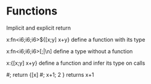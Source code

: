 
# Functions
Implicit and explicit return

x:fn<i6;i6;i6>${[x;y] x+y} define a function with its type

x:fn<i6;i6;i6>[;|\n] define a type without a function

x:{[x;y] x+y} define a function and infer its type on calls

#; return {[x] #; x+1; 2 } returns x+1
